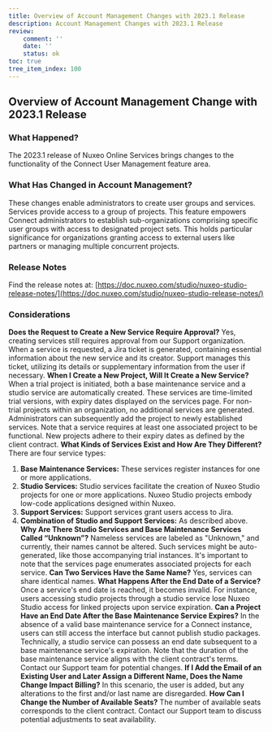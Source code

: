```yaml
---
title: Overview of Account Management Changes with 2023.1 Release
description: Account Management Changes with 2023.1 Release
review:
    comment: ''
    date: ''
    status: ok
toc: true
tree_item_index: 100
---
```








## Overview of Account Management Change with 2023.1 Release
### What Happened?
The 2023.1 release of Nuxeo Online Services brings changes to the functionality of the Connect User Management feature area.
### What Has Changed in Account Management?
These changes enable administrators to create user groups and services. Services provide access to a group of projects. This feature empowers Connect administrators to establish sub-organizations comprising specific user groups with access to designated project sets. This holds particular significance for organizations granting access to external users like partners or managing multiple concurrent projects.
### Release Notes
Find the release notes at: [https://doc.nuxeo.com/studio/nuxeo-studio-release-notes/](https://doc.nuxeo.com/studio/nuxeo-studio-release-notes/)
### Considerations
**Does the Request to Create a New Service Require Approval?**
Yes, creating services still requires approval from our Support organization. When a service is requested, a Jira ticket is generated, containing essential information about the new service and its creator. Support manages this ticket, utilizing its details or supplementary information from the user if necessary.
**When I Create a New Project, Will It Create a New Service?**
When a trial project is initiated, both a base maintenance service and a studio service are automatically created. These services are time-limited trial versions, with expiry dates displayed on the services page. For non-trial projects within an organization, no additional services are generated. Administrators can subsequently add the project to newly established services. Note that a service requires at least one associated project to be functional. New projects adhere to their expiry dates as defined by the client contract.
**What Kinds of Services Exist and How Are They Different?**
There are four service types:
1. **Base Maintenance Services:** These services register instances for one or more applications.
2. **Studio Services:** Studio services facilitate the creation of Nuxeo Studio projects for one or more applications. Nuxeo Studio projects embody low-code applications designed within Nuxeo.
3. **Support Services:** Support services grant users access to Jira.
4. **Combination of Studio and Support Services:** As described above.
**Why Are There Studio Services and Base Maintenance Services Called “Unknown”?**
Nameless services are labeled as "Unknown," and currently, their names cannot be altered. Such services might be auto-generated, like those accompanying trial instances. It's important to note that the services page enumerates associated projects for each service.
**Can Two Services Have the Same Name?**
Yes, services can share identical names.
**What Happens After the End Date of a Service?**
Once a service's end date is reached, it becomes invalid. For instance, users accessing studio projects through a studio service lose Nuxeo Studio access for linked projects upon service expiration.
**Can a Project Have an End Date After the Base Maintenance Service Expires?**
In the absence of a valid base maintenance service for a Connect instance, users can still access the interface but cannot publish studio packages. Technically, a studio service can possess an end date subsequent to a base maintenance service's expiration. Note that the duration of the base maintenance service aligns with the client contract's terms. Contact our Support team for potential changes.
**If I Add the Email of an Existing User and Later Assign a Different Name, Does the Name Change Impact Billing?**
In this scenario, the user is added, but any alterations to the first and/or last name are disregarded.
**How Can I Change the Number of Available Seats?**
The number of available seats corresponds to the client contract. Contact our Support team to discuss potential adjustments to seat availability.
